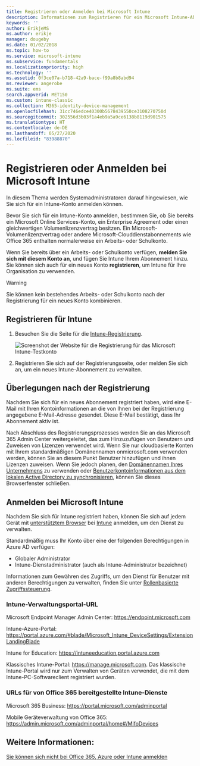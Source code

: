 ```yaml
---
title: Registrieren oder Anmelden bei Microsoft Intune
description: Informationen zum Registrieren für ein Microsoft Intune-Abonnement bzw. zur Anmeldung, um Ihr Abonnement zu beginnen
keywords: ''
author: ErikjeMS
ms.author: erikje
manager: dougeby
ms.date: 01/02/2018
ms.topic: how-to
ms.service: microsoft-intune
ms.subservice: fundamentals
ms.localizationpriority: high
ms.technology: ''
ms.assetid: 0f3ce07a-b718-42a9-bace-f99a8b8abd94
ms.reviewer: angerobe
ms.suite: ems
search.appverid: MET150
ms.custom: intune-classic
ms.collection: M365-identity-device-management
ms.openlocfilehash: 31cc746edce40300b5678439550ce3108270750d
ms.sourcegitcommit: 302556d3b03f1a4eb9a5a9ce6138b8119d901575
ms.translationtype: HT
ms.contentlocale: de-DE
ms.lasthandoff: 05/27/2020
ms.locfileid: "83988870"
---
```

# <a name="sign-up-or-sign-in-to-microsoft-intune"></a>Registrieren oder Anmelden bei Microsoft Intune

In diesem Thema werden Systemadministratoren darauf hingewiesen, wie Sie sich für ein Intune-Konto anmelden können.

Bevor Sie sich für ein Intune-Konto anmelden, bestimmen Sie, ob Sie bereits ein Microsoft Online Services-Konto, ein Enterprise Agreement oder einen gleichwertigen Volumenlizenzvertrag besitzen. Ein Microsoft-Volumenlizenzvertrag oder andere Microsoft-Clouddienstabonnements wie Office 365 enthalten normalerweise ein Arbeits- oder Schulkonto.

Wenn Sie bereits über ein Arbeits- oder Schulkonto verfügen, **melden Sie sich mit diesem Konto an**, und fügen Sie Intune Ihrem Abonnement hinzu. Sie können sich auch für ein neues Konto **registrieren**, um Intune für Ihre Organisation zu verwenden.

>[!WARNING]
>Sie können kein bestehendes Arbeits- oder Schulkonto nach der Registrierung für ein neues Konto kombinieren.

## <a name="how-to-sign-up-for-intune"></a>Registrieren für Intune

1. Besuchen Sie die Seite für die [Intune-Registrierung](https://admin.microsoft.com/Signup/Signup.aspx?OfferId=40BE278A-DFD1-470a-9EF7-9F2596EA7FF9&dl=INTUNE_A&ali=1#0%20).

   ![Screenshot der Website für die Registrierung für das Microsoft Intune-Testkonto](./media/account-sign-up/account-sign-up-site.png)

2. Registrieren Sie sich auf der Registrierungsseite, oder melden Sie sich an, um ein neues Intune-Abonnement zu verwalten.

## <a name="post-sign-up-considerations"></a>Überlegungen nach der Registrierung

Nachdem Sie sich für ein neues Abonnement registriert haben, wird eine E-Mail mit Ihren Kontoinformationen an die von Ihnen bei der Registrierung angegebene E-Mail-Adresse gesendet. Diese E-Mail bestätigt, dass Ihr Abonnement aktiv ist.

Nach Abschluss des Registrierungsprozesses werden Sie an das Microsoft 365 Admin Center weitergeleitet, das zum Hinzuzufügen von Benutzern und Zuweisen von Lizenzen verwendet wird. Wenn Sie nur cloudbasierte Konten mit Ihrem standardmäßigen Domänennamen onmicrosoft.com verwenden werden, können Sie an diesem Punkt Benutzer hinzufügen und ihnen Lizenzen zuweisen. Wenn Sie jedoch planen, den [Domänennamen Ihres Unternehmens](custom-domain-name-configure.md) zu verwenden oder [Benutzerkontoinformationen aus dem lokalen Active Directory zu synchronisieren](users-add.md#sync-active-directory-and-add-users-to-intune), können Sie dieses Browserfenster schließen.

## <a name="sign-in-to-microsoft-intune"></a>Anmelden bei Microsoft Intune

Nachdem Sie sich für Intune registriert haben, können Sie sich auf jedem Gerät mit [unterstütztem Browser](supported-devices-browsers.md#intune-supported-web-browsers) bei [Intune](https://go.microsoft.com/fwlink/?linkid=2090973) anmelden, um den Dienst zu verwalten.

Standardmäßig muss Ihr Konto über eine der folgenden Berechtigungen in Azure AD verfügen:

- Globaler Administrator
- Intune-Dienstadministrator (auch als Intune-Administrator bezeichnet)

Informationen zum Gewähren des Zugriffs, um den Dienst für Benutzer mit anderen Berechtigungen zu verwalten, finden Sie unter [Rollenbasierte Zugriffssteuerung](role-based-access-control.md).

### <a name="intune-admin-portal-url"></a>Intune-Verwaltungsportal-URL

Microsoft Endpoint Manager Admin Center: https://endpoint.microsoft.com

Intune-Azure-Portal: https://portal.azure.com/#blade/Microsoft_Intune_DeviceSettings/ExtensionLandingBlade

Intune for Education: https://intuneeducation.portal.azure.com

Klassisches Intune-Portal: https://manage.microsoft.com. Das klassische Intune-Portal wird nur zum Verwalten von Geräten verwendet, die mit dem Intune-PC-Softwareclient registriert wurden.

### <a name="urls-for-intune-services-provided-by-office-365"></a>URLs für von Office 365 bereitgestellte Intune-Dienste

Microsoft 365 Business: https://portal.microsoft.com/adminportal

Mobile Geräteverwaltung von Office 365: https://admin.microsoft.com/adminportal/home#/MifoDevices

## <a name="see-also"></a>Weitere Informationen:

[Sie können sich nicht bei Office 365, Azure oder Intune anmelden](https://support.microsoft.com/help/2412085)
